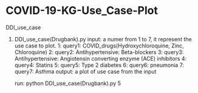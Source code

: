 # COVID-19-KG-Use_Case-Plot
DDI_use_case
1. DDI_use_case(Drugbank).py
	input: a numer from 1 to 7, it represent the use case to plot.
		1: query1: COVID_drugs(Hydroxychloroquine, Zinc, Chloroquine)
		2: query2: Antihypertensive: Beta-blockers
		3: query3: Antihypertensive: Angiotensin converting enzyme (ACE) inhibitors
		4: query4: Statins
		5: query5: Type 2 diabetes
		6: query6: pneumonia
		7: query7: Asthma
	output: a plot of use case from the input
	
	run: python DDI_use_case(Drugbank).py 5
